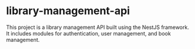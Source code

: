 # library-management-api
This project is a library management API built using the NestJS framework. It includes modules for authentication, user management, and book management.
